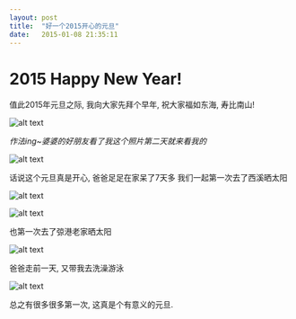 ```yaml
---
layout: post
title:  "好一个2015开心的元旦"
date:   2015-01-08 21:35:11
---
```

2015 Happy New Year!
=======
值此2015年元旦之际, 我向大家先拜个早年, 祝大家福如东海, 寿比南山!

![alt text][1]

*作法ing~婆婆的好朋友看了我这个照片第二天就来看我的*

![alt text][2]

话说这个元旦真是开心, 爸爸足足在家呆了7天多
我们一起第一次去了西溪晒太阳

![alt text][3]

![alt text][4]

也第一次去了弶港老家晒太阳

![alt text][5]

爸爸走前一天, 又带我去洗澡游泳

![alt text][6]

总之有很多很多第一次, 这真是个有意义的元旦.


  [1]: http://pic.yupoo.com/moxigan/Elg9Afqe/medium.jpg
  [2]: http://pic.yupoo.com/moxigan/Elg8IEBX/medium.jpg
  [3]: http://pic.yupoo.com/moxigan/Elg90gM4/medium.jpg
  [4]: http://pic.yupoo.com/moxigan/Elg9Em8j/medium.jpg
  [5]: http://pic.yupoo.com/moxigan/Elg94nut/medium.jpg
  [6]: http://pic.yupoo.com/moxigan/ElgamY7N/medium.jpg